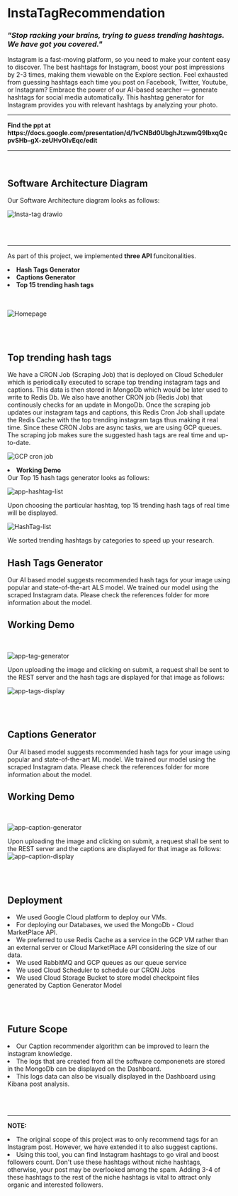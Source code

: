 # InstaTagRecommendation

<h3> <em> "Stop racking your brains, trying to guess trending hashtags. We have got you covered." </em> </h3>

Instagram is a fast-moving platform, so you need to make your content easy to discover. The best hashtags for Instagram, boost your post impressions by 2-3 times, making them viewable on the Explore section. Feel exhausted from guessing hashtags each time you post on Facebook, Twitter, Youtube, or Instagram? Embrace the power of our AI-based searcher — generate hashtags for social media automatically. This hashtag generator for Instagram provides you with relevant hashtags by analyzing your photo.

<hr>
<b>Find the ppt at https://docs.google.com/presentation/d/1vCNBd0UbghJtzwmQ9lbxqQcpvSHb-gX-zeUHvOIvEqc/edit </b>
<hr>

<br>

<h2> Software Architecture Diagram </h2>
Our Software Architecture diagram looks as follows:

![Insta-tag drawio](https://user-images.githubusercontent.com/89548980/165181748-8dcb19a5-33c6-4fab-9839-9ed6e62431fb.png)


<br><br><hr>
As part of this project, we implemented <b>three API </b> funcitonalities.
<li> <b> Hash Tags Generator </b> </li>
<li><b> Captions Generator </b> </li>
<li> <b> Top 15 trending hash tags </b> </li>
<br><br>

![Homepage](https://user-images.githubusercontent.com/10383141/165058637-23f888ef-09f4-4e0a-ae85-3e464e1fa784.png)

<br><br>
<h2> Top trending hash tags </h2>

We have a CRON Job (Scraping Job) that is deployed on Cloud Scheduler which is periodically executed to scrape top trending instagram tags and captions. 
This data is then stored in MongoDb which would be later used to write to Redis Db.
We also have another CRON job (Redis Job) that continously checks for an update in MongoDb. Once the scraping job updates our instagram tags and captions, this Redis Cron Job shall update the Redis Cache with the top trending instagram tags thus making it real time. 
Since these CRON Jobs are async tasks, we are using GCP queues. The scraping job makes sure the suggested hash tags are real time and up-to-date.

![GCP cron job](https://user-images.githubusercontent.com/89548980/165182178-9a8bce0b-466c-4b35-a941-192b54daabe0.png)

<li><b>Working Demo</b><br></li>
Our Top 15 hash tags generator looks as follows:

![app-hashtag-list](https://user-images.githubusercontent.com/10383141/165059068-652d57df-3692-475f-96a1-c81ab42fbbac.png)

Upon choosing the particular hashtag, top 15 trending hash tags of real time will be displayed.

![HashTag-list](https://user-images.githubusercontent.com/10383141/165059097-83a526b1-b0e1-43bd-b150-0aa9457d9bfb.png)

We sorted trending hashtags by categories to speed up your research.

<h2> Hash Tags Generator </h2>

Our AI based model suggests recommended hash tags for your image using popular and state-of-the-art ALS model.
We trained our model using the scraped Instagram data. Please check the references folder for more information about the model.

<h2><b>Working Demo</b></h2><br>

![app-tag-generator](https://user-images.githubusercontent.com/10383141/165058743-1aedb484-4f2a-43ee-8f67-ab45c40a39c9.png)

Upon uploading the image and clicking on submit, a request shall be sent to the REST server and the hash tags are displayed for that image as follows:

![app-tags-display](https://user-images.githubusercontent.com/10383141/165069789-06a32e11-85f5-4fa5-80ed-797fb2a72f36.png)


<br><br>
<h2> Captions Generator </h2>

Our AI based model suggests recommended hash tags for your image using popular and state-of-the-art ML model.
We trained our model using the scraped Instagram data. Please check the references folder for more information about the model.

<h2><b>Working Demo</b></h2><br>

![app-caption-generator](https://user-images.githubusercontent.com/10383141/165059006-ee637c1c-3afe-41e9-a2d1-63d3f4d00a6b.png)

Upon uploading the image and clicking on submit, a request shall be sent to the REST server and the captions are displayed for that image as follows:
![app-caption-display](https://user-images.githubusercontent.com/10383141/165059034-ed3ec5ee-15ee-440b-97e7-468477d26321.png)

<br><br>
<h2> Deployment </h2>
  <li>We used Google Cloud platform to deploy our VMs.</li>
  <li>For deploying our Databases, we used the MongoDb - Cloud MarketPlace API. </li>
  <li>We preferred to use Redis Cache as a service in the GCP VM rather than an external server or Cloud MarketPlace API considering the size of our data. </li>
  <li>We used RabbitMQ and GCP queues as our queue service</li>
  <li>We used Cloud Scheduler to schedule our CRON Jobs</li>
  <li>We used Cloud Storage Bucket to store model checkpoint files generated by Caption Generator Model</li>

<br><br>
<h2> Future Scope </h2>
  <li>Our Caption recommender algorithm can be improved to learn the instagram knowledge.</li>
  <li>The logs that are created from all the software componenets are stored in the MongoDb can be displayed on the Dashboard.</li>
  <li>This logs data can also be visually displayed in the Dashboard using Kibana post analysis.</li>


<br><br><hr>  
  
<b> NOTE: </b>
<li> The original scope of this project was to only recommend tags for an Instagram post. However, we have extended it to also suggest captions. </li>
<li> Using this tool, you can find Instagram hashtags to go viral and boost followers count. Don't use these hashtags without niche hashtags, otherwise, your post may be overlooked among the spam. Adding 3-4 of these hashtags to the rest of the niche hashtags is vital to attract only organic and interested followers. </li>

